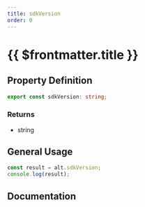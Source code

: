 ```yaml
---
title: sdkVersion
order: 0
---
```


# {{ $frontmatter.title }}

## Property Definition

```ts
export const sdkVersion: string;
```

### Returns

* string

## General Usage

```ts
const result = alt.sdkVersion;
console.log(result);
```

## Documentation

<!--@include: ./parts/sdkVersion.md-->
